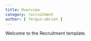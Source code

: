 ```yaml
---
title: Overview
category: recruitment
author: [ fergus-obrien ]
---
```


Welcome to the Recruitment template.